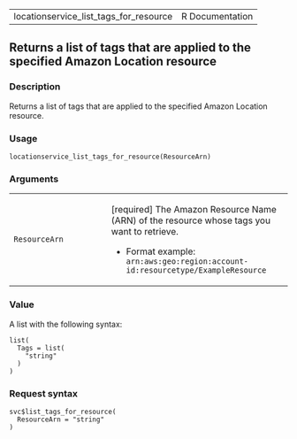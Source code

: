 <table style="width: 100%;">
<tbody>
<tr class="odd">
<td>locationservice_list_tags_for_resource</td>
<td style="text-align: right;">R Documentation</td>
</tr>
</tbody>
</table>

## Returns a list of tags that are applied to the specified Amazon Location resource

### Description

Returns a list of tags that are applied to the specified Amazon Location
resource.

### Usage

    locationservice_list_tags_for_resource(ResourceArn)

### Arguments

<table>
<colgroup>
<col style="width: 35%" />
<col style="width: 65%" />
</colgroup>
<tbody>
<tr class="odd">
<td><code
id="locationservice_list_tags_for_resource_:_ResourceArn">ResourceArn</code></td>
<td><p>[required] The Amazon Resource Name (ARN) of the resource whose
tags you want to retrieve.</p>
<ul>
<li><p>Format example:
<code>arn:aws:geo:region:account-id:resourcetype/ExampleResource</code></p></li>
</ul></td>
</tr>
</tbody>
</table>

### Value

A list with the following syntax:

    list(
      Tags = list(
        "string"
      )
    )

### Request syntax

    svc$list_tags_for_resource(
      ResourceArn = "string"
    )
